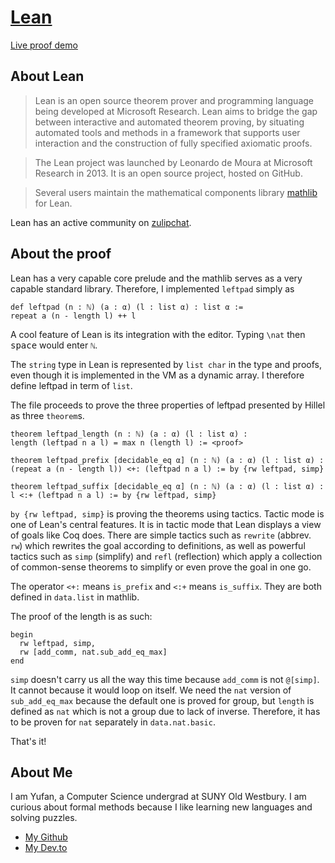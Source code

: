 # [Lean](https://leanprover.github.io)

[Live proof demo][lpd]

[lpd]: https://leanprover.github.io/live/latest/#code=import%20data.nat.basic%0Aimport%20data.list%0Aopen%20list%0A%0Auniverses%20u%0Avariables%20%7B%CE%B1%20:%20Type%20u%7D%0A%0A@%5Bsimp%5D%20def%20leftpad%20(n%20:%20%E2%84%95)%20(a%20:%20%CE%B1)%20(l%20:%20list%20%CE%B1)%20:%20list%20%CE%B1%20:=%0Arepeat%20a%20(n%20-%20length%20l)%20++%20l%0A%0A#eval%20list.as_string%20(leftpad%205%20'b'%20(string.to_list%20%22ac%22))%0A%0Atheorem%20leftpad_length%20(n%20:%20%E2%84%95)%20(a%20:%20%CE%B1)%20(l%20:%20list%20%CE%B1)%20:%20%0Alength%20(leftpad%20n%20a%20l)%20=%20max%20n%20(length%20l)%20:=%0Abegin%0A%20%20simp,%0A%20%20rw%20%5Badd_comm,%20nat.sub_add_eq_max%5D%0Aend%0A%0Atheorem%20leftpad_prefix%20%5Bdecidable_eq%20%CE%B1%5D%20(n%20:%20%E2%84%95)%20(a%20:%20%CE%B1)%20(l%20:%20list%20%CE%B1)%20:%0A(repeat%20a%20(n%20-%20length%20l))%20%3C+:%20(leftpad%20n%20a%20l)%20:=%20by%20simp%0A%0Atheorem%20leftpad_suffix%20%5Bdecidable_eq%20%CE%B1%5D%20(n%20:%20%E2%84%95)%20(a%20:%20%CE%B1)%20(l%20:%20list%20%CE%B1)%20:%0Al%20%3C:+%20(leftpad%20n%20a%20l)%20:=%20by%20simp%0A

## About Lean

> Lean is an open source theorem prover and programming language being developed at Microsoft Research. 
> Lean aims to bridge the gap between interactive and automated theorem proving, by situating automated 
> tools and methods in a framework that supports user interaction and the construction of fully 
> specified axiomatic proofs.

> The Lean project was launched by Leonardo de Moura at Microsoft Research in 2013. It is an open source
> project, hosted on GitHub.

> Several users maintain the mathematical components library [mathlib] for Lean.

[mathlib]: https://github.com/leanprover-community/mathlib

Lean has an active community on [zulipchat](https://leanprover.zulipchat.com).

## About the proof

Lean has a very capable core prelude and the mathlib serves as a very capable standard library. 
Therefore, I implemented `leftpad` simply as

```lean
def leftpad (n : ℕ) (a : α) (l : list α) : list α :=
repeat a (n - length l) ++ l
```

A cool feature of Lean is its integration with the editor. Typing `\nat` then <kbd>space</kbd> would enter `ℕ`.

The `string` type in Lean is represented by `list char` in the type and proofs, even though it is implemented 
in the VM as a dynamic array. I therefore define leftpad in term of `list`.

The file proceeds to prove the three properties of leftpad presented by Hillel as three `theorem`s.

```lean
theorem leftpad_length (n : ℕ) (a : α) (l : list α) : 
length (leftpad n a l) = max n (length l) := <proof>

theorem leftpad_prefix [decidable_eq α] (n : ℕ) (a : α) (l : list α) :
(repeat a (n - length l)) <+: (leftpad n a l) := by {rw leftpad, simp}

theorem leftpad_suffix [decidable_eq α] (n : ℕ) (a : α) (l : list α) :
l <:+ (leftpad n a l) := by {rw leftpad, simp}
```

`by {rw leftpad, simp}` is proving the theorems using tactics. 
Tactic mode is one of Lean's central features. 
It is in tactic mode that Lean displays a view of goals like Coq does. 
There are simple tactics such as `rewrite` (abbrev. `rw`) which rewrites the goal according to definitions, 
as well as powerful tactics such as `simp` (simplify) and `refl` (reflection) which apply a collection of 
common-sense theorems to simplify or even prove the goal in one go.

The operator `<+:` means `is_prefix` and `<:+` means `is_suffix`. 
They are both defined in `data.list` in mathlib.

The proof of the length is as such:

```lean
begin
  rw leftpad, simp,
  rw [add_comm, nat.sub_add_eq_max]
end
```

`simp` doesn't carry us all the way this time because `add_comm` is not `@[simp]`.
It cannot because it would loop on itself.
We need the `nat` version of `sub_add_eq_max` because the default one is proved for group, 
but `length` is defined as `nat` which is not a group due to lack of inverse.
Therefore, it has to be proven for `nat` separately in `data.nat.basic`.

That's it!

## About Me

I am Yufan, a Computer Science undergrad at SUNY Old Westbury.
I am curious about formal methods because I like learning new languages and solving puzzles.

* [My Github](https://github.com/louy2)
* [My Dev.to](https://dev.to/louy2)
